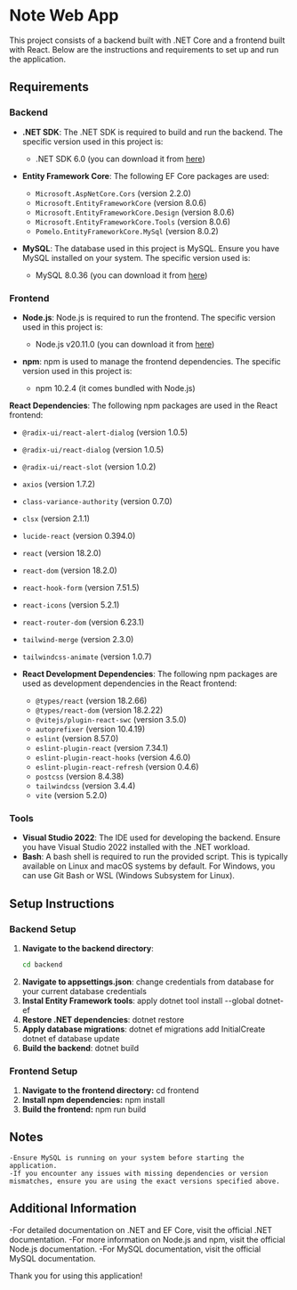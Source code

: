 # Note Web App

This project consists of a backend built with .NET Core and a frontend built with React. Below are the instructions and requirements to set up and run the application.

## Requirements

### Backend

- **.NET SDK**: The .NET SDK is required to build and run the backend. The specific version used in this project is:
  - .NET SDK 6.0 (you can download it from [here](https://dotnet.microsoft.com/download/dotnet/6.0))

- **Entity Framework Core**: The following EF Core packages are used:
  - `Microsoft.AspNetCore.Cors`  (version 2.2.0)
  - `Microsoft.EntityFrameworkCore` (version 8.0.6)
  - `Microsoft.EntityFrameworkCore.Design` (version 8.0.6)
  - `Microsoft.EntityFrameworkCore.Tools` (version 8.0.6)
  - `Pomelo.EntityFrameworkCore.MySql` (version 8.0.2)

- **MySQL**: The database used in this project is MySQL. Ensure you have MySQL installed on your system. The specific version used is:
  - MySQL 8.0.36 (you can download it from [here](https://dev.mysql.com/downloads/mysql/))

### Frontend

- **Node.js**: Node.js is required to run the frontend. The specific version used in this project is:
  - Node.js v20.11.0 (you can download it from [here](https://nodejs.org/))

- **npm**: npm is used to manage the frontend dependencies. The specific version used in this project is:
  - npm 10.2.4 (it comes bundled with Node.js)
  
**React Dependencies**: The following npm packages are used in the React frontend:
  - `@radix-ui/react-alert-dialog` (version 1.0.5)
  - `@radix-ui/react-dialog` (version 1.0.5)
  - `@radix-ui/react-slot` (version 1.0.2)
  - `axios` (version 1.7.2)
  - `class-variance-authority` (version 0.7.0)
  - `clsx` (version 2.1.1)
  - `lucide-react` (version 0.394.0)
  - `react` (version 18.2.0)
  - `react-dom` (version 18.2.0)
  - `react-hook-form` (version 7.51.5)
  - `react-icons` (version 5.2.1)
  - `react-router-dom` (version 6.23.1)
  - `tailwind-merge` (version 2.3.0)
  - `tailwindcss-animate` (version 1.0.7)

- **React Development Dependencies**: The following npm packages are used as development dependencies in the React frontend:
  - `@types/react` (version 18.2.66)
  - `@types/react-dom` (version 18.2.22)
  - `@vitejs/plugin-react-swc` (version 3.5.0)
  - `autoprefixer` (version 10.4.19)
  - `eslint` (version 8.57.0)
  - `eslint-plugin-react` (version 7.34.1)
  - `eslint-plugin-react-hooks` (version 4.6.0)
  - `eslint-plugin-react-refresh` (version 0.4.6)
  - `postcss` (version 8.4.38)
  - `tailwindcss` (version 3.4.4)
  - `vite` (version 5.2.0)
### Tools

- **Visual Studio 2022**: The IDE used for developing the backend. Ensure you have Visual Studio 2022 installed with the .NET workload.
- **Bash**: A bash shell is required to run the provided script. This is typically available on Linux and macOS systems by default. For Windows, you can use Git Bash or WSL (Windows Subsystem for Linux).

## Setup Instructions

### Backend Setup

1. **Navigate to the backend directory**:
   ```bash
   cd backend
2. **Navigate to appsettings.json**:
   change credentials from database for your current database credentials
3. **Instal Entity Framework tools**:
    apply dotnet tool install --global dotnet-ef
4. **Restore .NET dependencies**:
    dotnet restore
5. **Apply database migrations**:
    dotnet ef migrations add InitialCreate
    dotnet ef database update
6. **Build the backend**:
    dotnet build

### Frontend Setup

1. **Navigate to the frontend directory:**
    cd frontend
2. **Install npm dependencies:**
    npm install
3. **Build the frontend:**
    npm run build

## Notes
    -Ensure MySQL is running on your system before starting the application.
    -If you encounter any issues with missing dependencies or version mismatches, ensure you are using the exact versions specified above.

## Additional Information
-For detailed documentation on .NET and EF Core, visit the official .NET documentation.
-For more information on Node.js and npm, visit the official Node.js documentation.
-For MySQL documentation, visit the official MySQL documentation.

Thank you for using this application!